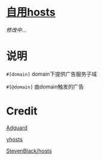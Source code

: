 # [自用hosts](./hosts)

_修改中..._

# 说明  

`#[domain]` domain下提供广告服务子域

`#[@domain]` 由domain触发的广告


# Credit 

[Adguard](https://github.com/AdguardTeam/AdguardFilters)  

[yhosts](https://github.com/vokins/yhosts)  

[StevenBlack/hosts](https://github.com/StevenBlack/hosts)  